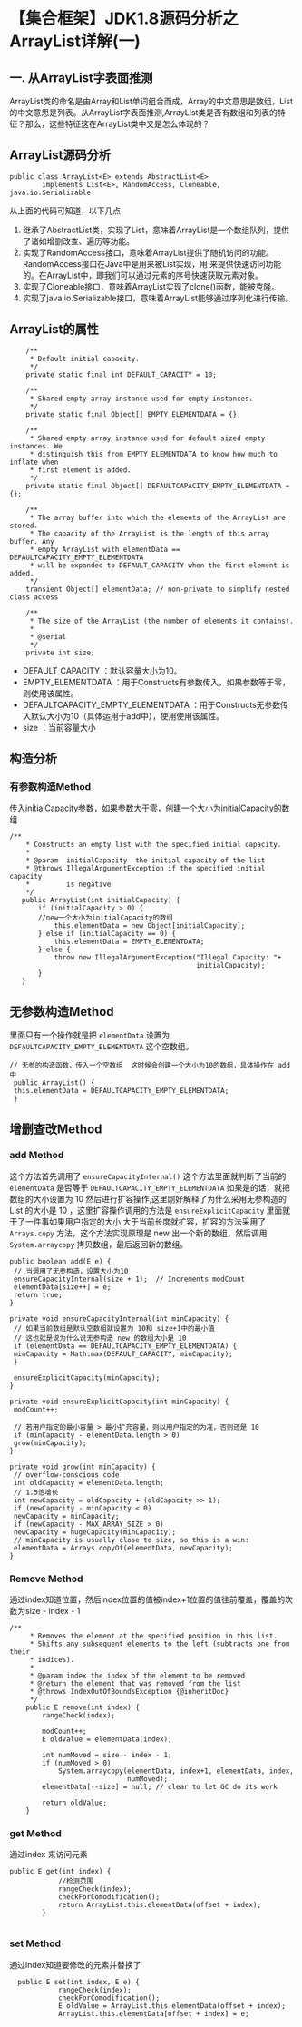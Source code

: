 【集合框架】JDK1.8源码分析之ArrayList详解(一)
================
## 一. 从ArrayList字表面推测
   ArrayList类的命名是由Array和List单词组合而成，Array的中文意思是数组，List的中文意思是列表。从ArrayList字表面推测,ArrayList类是否有数组和列表的特征？那么，这些特征这在ArrayList类中又是怎么体现的？

## ArrayList源码分析

```
public class ArrayList<E> extends AbstractList<E>
        implements List<E>, RandomAccess, Cloneable, java.io.Serializable
```
从上面的代码可知道，以下几点
 1. 继承了AbstractList类，实现了List，意味着ArrayList是一个数组队列，提供了诸如增删改查、遍历等功能。
 2. 实现了RandomAccess接口，意味着ArrayList提供了随机访问的功能。RandomAccess接口在Java中是用来被List实现，用  来提供快速访问功能的。在ArrayList中，即我们可以通过元素的序号快速获取元素对象。
 3. 实现了Cloneable接口，意味着ArrayList实现了clone()函数，能被克隆。
 4. 实现了java.io.Serializable接口，意味着ArrayList能够通过序列化进行传输。 
## ArrayList的属性
````
    /**
     * Default initial capacity.
     */
    private static final int DEFAULT_CAPACITY = 10;

    /**
     * Shared empty array instance used for empty instances.
     */
    private static final Object[] EMPTY_ELEMENTDATA = {};

    /**
     * Shared empty array instance used for default sized empty instances. We
     * distinguish this from EMPTY_ELEMENTDATA to know how much to inflate when
     * first element is added.
     */
    private static final Object[] DEFAULTCAPACITY_EMPTY_ELEMENTDATA = {};

    /**
     * The array buffer into which the elements of the ArrayList are stored.
     * The capacity of the ArrayList is the length of this array buffer. Any
     * empty ArrayList with elementData == DEFAULTCAPACITY_EMPTY_ELEMENTDATA
     * will be expanded to DEFAULT_CAPACITY when the first element is added.
     */
    transient Object[] elementData; // non-private to simplify nested class access

    /**
     * The size of the ArrayList (the number of elements it contains).
     *
     * @serial
     */
    private int size;
````
 * DEFAULT_CAPACITY ：默认容量大小为10。
 * EMPTY_ELEMENTDATA ：用于Constructs有参数传入，如果参数等于零，则使用该属性。
 * DEFAULTCAPACITY_EMPTY_ELEMENTDATA ：用于Constructs无参数传入默认大小为10（具体运用于add中），使用使用该属性。
 * size ：当前容量大小
 
 ## 构造分析
 ### 有参数构造Method
 传入initialCapacity参数，如果参数大于零，创建一个大小为initialCapacity的数组
 ````
 /**
     * Constructs an empty list with the specified initial capacity.
     *
     * @param  initialCapacity  the initial capacity of the list
     * @throws IllegalArgumentException if the specified initial capacity
     *         is negative
     */
    public ArrayList(int initialCapacity) {
        if (initialCapacity > 0) {
        //new一个大小为initialCapacity的数组
            this.elementData = new Object[initialCapacity];
        } else if (initialCapacity == 0) {
            this.elementData = EMPTY_ELEMENTDATA;
        } else {
            throw new IllegalArgumentException("Illegal Capacity: "+
                                               initialCapacity);
        }
    }
 ````
## 无参数构造Method
里面只有一个操作就是把 `elementData` 设置为 `DEFAULTCAPACITY_EMPTY_ELEMENTDATA` 这个空数组。
````
// 无参的构造函数，传入一个空数组  这时候会创建一个大小为10的数组，具体操作在 add 中  
 public ArrayList() {  
 this.elementData = DEFAULTCAPACITY_EMPTY_ELEMENTDATA;  
 }
````
## 增删查改Method
### add Method
这个方法首先调用了 `ensureCapacityInternal()` 这个方法里面就判断了当前的 `elementData` 是否等于 `DEFAULTCAPACITY_EMPTY_ELEMENTDATA` 如果是的话，就把数组的大小设置为 10 然后进行扩容操作,这里刚好解释了为什么采用无参构造的List 的大小是 10 ，这里扩容操作调用的方法是 `ensureExplicitCapacity` 里面就干了一件事如果用户指定的大小 大于当前长度就扩容，扩容的方法采用了 `Arrays.copy` 方法，这个方法实现原理是 new 出一个新的数组，然后调用 `System.arraycopy` 拷贝数组，最后返回新的数组。
````
public boolean add(E e) {  
 // 当调用了无参构造，设置大小为10  
 ensureCapacityInternal(size + 1);  // Increments modCount   
 elementData[size++] = e;  
 return true;  
}  
  
private void ensureCapacityInternal(int minCapacity) {  
 // 如果当前数组是默认空数组就设置为 10和 size+1中的最小值  
 // 这也就是说为什么说无参构造 new 的数组大小是 10  
 if (elementData == DEFAULTCAPACITY_EMPTY_ELEMENTDATA) {  
 minCapacity = Math.max(DEFAULT_CAPACITY, minCapacity);  
 }  
  
 ensureExplicitCapacity(minCapacity);  
}  
  
private void ensureExplicitCapacity(int minCapacity) {  
 modCount++;  
  
 // 若用户指定的最小容量 > 最小扩充容量，则以用户指定的为准，否则还是 10  
 if (minCapacity - elementData.length > 0)  
 grow(minCapacity);  
}  
  
private void grow(int minCapacity) {  
 // overflow-conscious code  
 int oldCapacity = elementData.length;  
 // 1.5倍增长  
 int newCapacity = oldCapacity + (oldCapacity >> 1);  
 if (newCapacity - minCapacity < 0)  
 newCapacity = minCapacity;  
 if (newCapacity - MAX_ARRAY_SIZE > 0)  
 newCapacity = hugeCapacity(minCapacity);  
 // minCapacity is usually close to size, so this is a win:  
 elementData = Arrays.copyOf(elementData, newCapacity);  
}
````

### Remove Method
通过index知道位置，然后index位置的值被index+1位置的值往前覆盖，覆盖的次数为size - index - 1
````
/**
     * Removes the element at the specified position in this list.
     * Shifts any subsequent elements to the left (subtracts one from their
     * indices).
     *
     * @param index the index of the element to be removed
     * @return the element that was removed from the list
     * @throws IndexOutOfBoundsException {@inheritDoc}
     */
    public E remove(int index) {
        rangeCheck(index);

        modCount++;
        E oldValue = elementData(index);

        int numMoved = size - index - 1;
        if (numMoved > 0)
            System.arraycopy(elementData, index+1, elementData, index,
                             numMoved);
        elementData[--size] = null; // clear to let GC do its work

        return oldValue;
    }
````

### get Method
通过index 来访问元素
````
public E get(int index) {
			//检测范围
            rangeCheck(index);
            checkForComodification();
            return ArrayList.this.elementData(offset + index);
        }
 
````
### set Method
通过index知道要修改的元素并替换了
````
  public E set(int index, E e) {
            rangeCheck(index);
            checkForComodification();
            E oldValue = ArrayList.this.elementData(offset + index);
            ArrayList.this.elementData[offset + index] = e;
           
````





  
 


<!--stackedit_data:
eyJoaXN0b3J5IjpbLTM2NzU4NDA3N119
-->